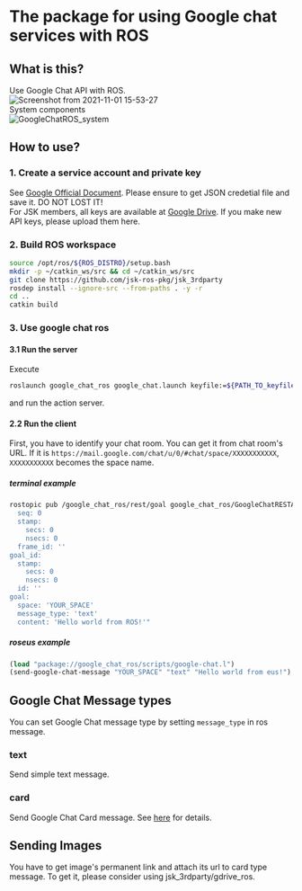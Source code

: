 # The package for using Google chat services with ROS

## What is this?
Use Google Chat API with ROS.  
![Screenshot from 2021-11-01 15-53-27](https://user-images.githubusercontent.com/27789460/139635911-66232c88-d3b9-4d7d-940e-966fbac9d800.png)  
System components  
![GoogleChatROS_system](https://user-images.githubusercontent.com/27789460/139635648-4ddbf9da-90e9-4b87-b958-ca996a8ffc4f.png)

## How to use?
### 1. Create a service account and private key
See [Google Official Document](https://developers.google.com/chat/how-tos/service-accounts#step_1_create_service_account_and_private_key). Please ensure to get JSON credetial file and save it. DO NOT LOST IT!  
For JSK members, all keys are available at [Google Drive](https://drive.google.com/drive/folders/1Enbbta5QuZ-hrUWdTjVDEjDJc3j7Abxo?usp=sharing). If you make new  API keys, please upload them here.

### 2. Build ROS workspace
```bash
source /opt/ros/${ROS_DISTRO}/setup.bash
mkdir -p ~/catkin_ws/src && cd ~/catkin_ws/src
git clone https://github.com/jsk-ros-pkg/jsk_3rdparty
rosdep install --ignore-src --from-paths . -y -r
cd ..
catkin build
```

### 3. Use google chat ros
#### 3.1 Run the server
Execute
```bash
roslaunch google_chat_ros google_chat.launch keyfile:=${PATH_TO_keyfile.json}
```
and run the action server.

#### 2.2 Run the client
First, you have to identify your chat room. You can get it from chat room's URL. If it is `https://mail.google.com/chat/u/0/#chat/space/XXXXXXXXXXX`, `XXXXXXXXXXX` becomes the space name.
##### terminal example
```bash
rostopic pub /google_chat_ros/rest/goal google_chat_ros/GoogleChatRESTActionGoal "header:
  seq: 0
  stamp:
    secs: 0
    nsecs: 0
  frame_id: ''
goal_id:
  stamp:
    secs: 0
    nsecs: 0
  id: ''
goal:
  space: 'YOUR_SPACE'
  message_type: 'text'
  content: 'Hello world from ROS!'"
```
##### roseus example
```lisp
(load "package://google_chat_ros/scripts/google-chat.l")
(send-google-chat-message "YOUR_SPACE" "text" "Hello world from eus!")
```

## Google Chat Message types
You can set Google Chat message type by setting `message_type` in ros message.
### text
Send simple text message.
### card
Send Google Chat Card message.
See [here](https://developers.google.com/chat/api/guides/message-formats/cards) for details.

## Sending Images
You have to get image's permanent link and attach its url to card type message. To get it, please consider using jsk_3rdparty/gdrive_ros.
